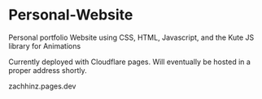 # Personal-Website
Personal portfolio Website using CSS, HTML, Javascript, and the Kute JS library for Animations

Currently deployed with Cloudflare pages. Will eventually be hosted in a proper address shortly.  

zachhinz.pages.dev
